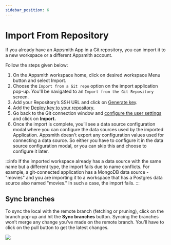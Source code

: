 ```yaml
---
sidebar_position: 6
---
```


# Import From Repository

​If you already have an Appsmith App in a Git repository, you can import it to a new workspace or a different Appsmith account.

 <VideoEmbed host="youtube" videoId="B4gR4XligTo" title="Import Apps from Git" caption="Import Apps from Git"/>


Follow the steps given below:

1. On the Appsmith workspace home, click on desired workspace Menu button and select Import.
2. Choose the `Import from a Git repo` option on the import application pop-up. You'll be navigated to an `Import from the Git Repository` screen.
3. Add your Repository’s SSH URL and click on [Generate key](/advanced-concepts/version-control-with-git/connecting-to-git-repository#generate-a-deploy-key).
4. Add the [Deploy key to your repository.](/advanced-concepts/version-control-with-git/connecting-to-git-repository#add-the-deploy-key-in-the-repository)​
5. Go back to the Git connection window and [configure the user settings](/advanced-concepts/version-control-with-git/connecting-to-git-repository#user-configuration) and click on **Import.**
6. Once the import is complete, you’ll see a data source configuration modal where you can configure the data sources used by the imported Application. Appsmith doesn't export any configuration values used for connecting a data source. So either you have to configure it in the data source configuration modal, or you can skip this and choose to configure it later.

:::info
If the imported workspace already has a data source with the same name but a different type, the import fails due to name conflicts. For example, a git-connected application has a MongoDB data source - "movies" and you are importing it to a workspace that has a Postgres data source also named "movies." In such a case, the import fails.
:::

## Sync branches

To sync the local with the remote branch (fetching or pruning), click on the branch pop-up and hit the **Sync branches** button. Syncing the branches won’t merge any change you’ve made on the remote branch. You’ll have to click on the pull button to get the latest changes.

![](/img/Sync_branches.png)
